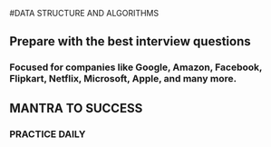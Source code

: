 #DATA STRUCTURE AND ALGORITHMS

## Prepare with the best interview questions

### Focused for companies like Google, Amazon, Facebook, Flipkart, Netflix, Microsoft, Apple, and many more.

## MANTRA TO SUCCESS

### PRACTICE DAILY
